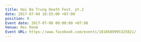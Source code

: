 ```yaml
---
title: Hai Ba Trung Death Fest. pt.2
date: 2017-07-04 16:55:00 +07:00
position: 0
Event date: 2017-07-08 00:00:00 +07:00
Venue: Rec Room
Event URL: https://www.facebook.com/events/1816689995325821/
---
```


